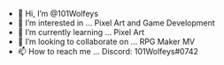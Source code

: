 - 👋 Hi, I’m @101Wolfeys
- 👀 I’m interested in ... Pixel Art and Game Development
- 🌱 I’m currently learning ... Pixel Art
- 💞️ I’m looking to collaborate on ... RPG Maker MV
- 📫 How to reach me ... Discord: 101Wolfeys#0742

<!---
101Wolfeys/101Wolfeys is a ✨ special ✨ repository because its `README.md` (this file) appears on your GitHub profile.
You can click the Preview link to take a look at your changes.
--->
